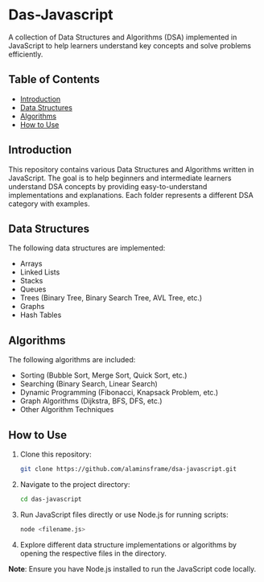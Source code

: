 # Das-Javascript

A collection of Data Structures and Algorithms (DSA) implemented in JavaScript to help learners understand key concepts and solve problems efficiently.

## Table of Contents
- [Introduction](#introduction)
- [Data Structures](#data-structures)
- [Algorithms](#algorithms)
- [How to Use](#how-to-use)

## Introduction

This repository contains various Data Structures and Algorithms written in JavaScript. The goal is to help beginners and intermediate learners understand DSA concepts by providing easy-to-understand implementations and explanations. Each folder represents a different DSA category with examples.

## Data Structures

The following data structures are implemented:
- Arrays
- Linked Lists
- Stacks
- Queues
- Trees (Binary Tree, Binary Search Tree, AVL Tree, etc.)
- Graphs
- Hash Tables

## Algorithms

The following algorithms are included:
- Sorting (Bubble Sort, Merge Sort, Quick Sort, etc.)
- Searching (Binary Search, Linear Search)
- Dynamic Programming (Fibonacci, Knapsack Problem, etc.)
- Graph Algorithms (Dijkstra, BFS, DFS, etc.)
- Other Algorithm Techniques

## How to Use

1. Clone this repository:
   ```bash
   git clone https://github.com/alaminsframe/dsa-javascript.git
   ```

2. Navigate to the project directory:
   ```bash
   cd das-javascript
   ```

3. Run JavaScript files directly or use Node.js for running scripts:
   ```bash
   node <filename.js>
   ```

4. Explore different data structure implementations or algorithms by opening the respective files in the directory.

**Note**: Ensure you have Node.js installed to run the JavaScript code locally.
